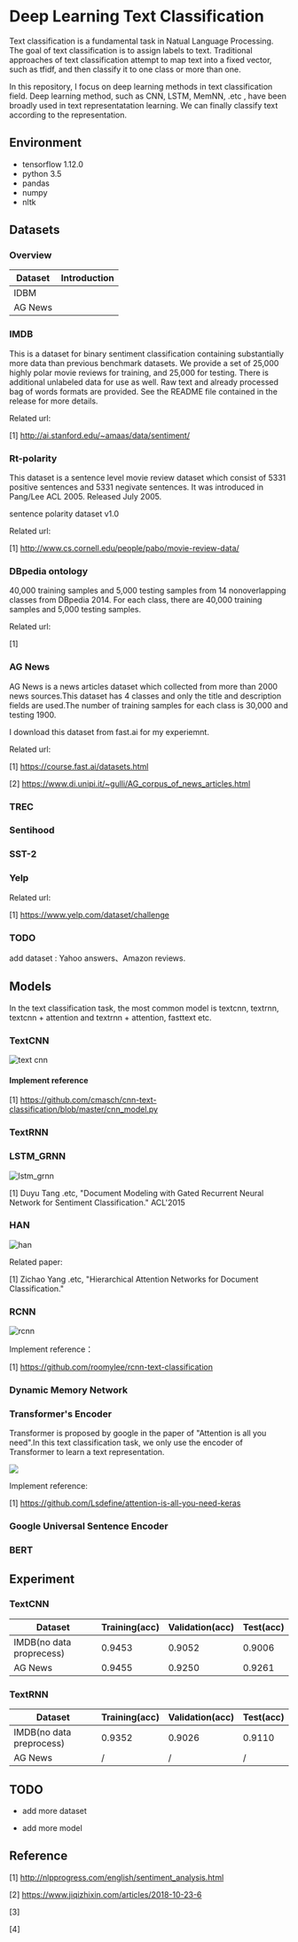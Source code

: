 # Deep Learning Text Classification

Text classification is a fundamental task in Natual Language Processing. The goal of text classification is to assign labels to text. Traditional approaches of text classification attempt to map text into a fixed vector, such as tfidf, and then classify it to one class or more than one.

In this repository, I focus on deep learning methods in text classification field. Deep learning method, such as CNN, LSTM, MemNN, .etc , have been broadly used in text representatation learning. We can finally classify text according to the representation. 


## Environment

- tensorflow 1.12.0
- python 3.5
- pandas
- numpy
- nltk

## Datasets

### Overview

|Dataset| Introduction|
|---|---|
|IDBM|       |
|AG News|    |


### IMDB

This is a dataset for binary sentiment classification containing substantially more data than previous benchmark datasets. We provide a set of 25,000 highly polar movie reviews for training, and 25,000 for testing. There is additional unlabeled data for use as well. Raw text and already processed bag of words formats are provided. See the README file contained in the release for more details.

Related url:

[1] http://ai.stanford.edu/~amaas/data/sentiment/


### Rt-polarity 

This dataset is a sentence level movie review dataset which consist of 5331 positive sentences and 5331 negivate sentences. It was introduced in Pang/Lee ACL 2005. Released July 2005.



sentence polarity dataset v1.0

Related url:

[1] http://www.cs.cornell.edu/people/pabo/movie-review-data/

### DBpedia ontology

40,000 training samples and 5,000 testing samples from 14 nonoverlapping classes from DBpedia 2014. For each class, there are 40,000 training samples and 5,000 testing samples.

Related url:

[1] 

### AG News

AG News is a news articles dataset which collected from more than 2000 news sources.This dataset has  4 classes and only the title and description fields are used.The number of training samples for each class is 30,000 and testing 1900.

I download this dataset from fast.ai for my experiemnt.

Related url:

[1] https://course.fast.ai/datasets.html

[2] https://www.di.unipi.it/~gulli/AG_corpus_of_news_articles.html

### TREC




### Sentihood



### SST-2



### Yelp


Related url:

[1] https://www.yelp.com/dataset/challenge

### TODO 


add dataset : Yahoo answers、Amazon reviews.


## Models

In the text classification task, the most common model is textcnn, textrnn, textcnn + attention and textrnn + attention, fasttext etc.

### TextCNN

![text cnn](./assert/text_cnn_model.png)

#### Implement reference

[1] https://github.com/cmasch/cnn-text-classification/blob/master/cnn_model.py

### TextRNN



### LSTM_GRNN


![lstm_grnn](./assert/lstm_grnn_model.png)


[1] Duyu Tang .etc, "Document Modeling with Gated Recurrent Neural Network for Sentiment Classification." ACL'2015


### HAN

![han](./assert/han_model.png)

Related paper:

[1] Zichao Yang .etc, "Hierarchical Attention Networks for Document Classification." 


### RCNN

![rcnn](./assert/rcnn_model.png)

Implement reference：

[1] https://github.com/roomylee/rcnn-text-classification


### Dynamic Memory Network



### Transformer's Encoder

Transformer is proposed by google in the paper of "Attention is all you need".In this text classification task, we only use the encoder of Transformer to learn a text representation.

![](./assert/transformer.png)

Implement reference:

[1] https://github.com/Lsdefine/attention-is-all-you-need-keras

### Google Universal Sentence Encoder




### BERT




## Experiment

### TextCNN

| Dataset | Training(acc) | Validation(acc) | Test(acc) |
|---|---|---|---|
| IMDB(no data proprecess) | 0.9453 | 0.9052 | 0.9006 |
| AG News  | 0.9455   |  0.9250 | 0.9261 |

### TextRNN

| Dataset | Training(acc) | Validation(acc) | Test(acc) |
|---|---|---|---|
| IMDB(no data preprocess) | 0.9352 | 0.9026 | 0.9110 |
| AG News  |  /   |  /  |  /  |

## TODO

- add more dataset

- add more model

## Reference


[1] http://nlpprogress.com/english/sentiment_analysis.html

[2] https://www.jiqizhixin.com/articles/2018-10-23-6 

[3]

[4] 

